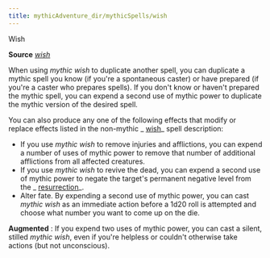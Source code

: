 ```yaml
---
title: mythicAdventure_dir/mythicSpells/wish
---
```

Wish

**Source** [_wish_](spell_dir/wish#_wish)

When using _mythic wish_ to duplicate another spell, you can duplicate a mythic spell you know (if you're a spontaneous caster) or have prepared (if you're a caster who prepares spells). If you don't know or haven't prepared the mythic spell, you can expend a second use of mythic power to duplicate the mythic version of the desired spell.

You can also produce any one of the following effects that modify or replace effects listed in the non-mythic _ [wish](spells/wish#_wish)_ spell description:

- If you use _mythic wish_ to remove injuries and afflictions, you can expend a number of uses of mythic power to remove that number of additional afflictions from all affected creatures.
- If you use _mythic wish_ to revive the dead, you can expend a second use of mythic power to negate the target's permanent negative level from the _ [resurrection](spell_dir/resurrection#_resurrection)_.
- Alter fate. By expending a second use of mythic power, you can cast _mythic wish_ as an immediate action before a 1d20 roll is attempted and choose what number you want to come up on the die.

**Augmented** : If you expend two uses of mythic power, you can cast a silent, stilled _mythic wish_, even if you're helpless or couldn't otherwise take actions (but not unconscious).

